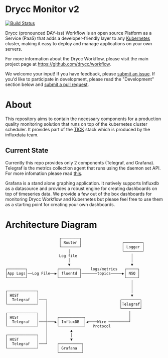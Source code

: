 
# Drycc Monitor v2

[![Build Status](https://travis-ci.org/drycc/monitor.svg?branch=main)](https://travis-ci.org/drycc/monitor)

Drycc (pronounced DAY-iss) Workflow is an open source Platform as a Service (PaaS) that adds a developer-friendly layer to any [Kubernetes](http://kubernetes.io) cluster, making it easy to deploy and manage applications on your own servers.

For more information about the Drycc Workflow, please visit the main project page at https://github.com/drycc/workflow.

We welcome your input! If you have feedback, please [submit an issue][issues]. If you'd like to participate in development, please read the "Development" section below and [submit a pull request][prs].

# About
This repository aims to contain the necessary components for a production quality monitoring solution that runs on top of the kubernetes cluster scheduler. It provides part of the [TICK](https://influxdata.com/time-series-platform/) stack which is produced by the influxdata team.

## Current State
Currently this repo provides only 2 components (Telegraf, and Grafana). Telegraf is the metrics collection agent that runs using the daemon set API. For more infomation please read [this](telegraf/README.md).

Grafana is a stand alone graphing application. It natively supports Influxdb as a datasource and provides a robust engine for creating dashboards on top of timeseries data. We provide a few out of the box dashboards for monitoring Drycc Workflow and Kubernetes but please feel free to use them as a starting point for creating your own dashboards.

# Architecture Diagram

```
                        ┌────────┐                            
                        │ Router │                  ┌────────┐
                        └────────┘                  │ Logger │
                            │                       └────────┘
                        Log file                        │    
                            │                           │    
                            ▼                           ▼    
┌────────┐             ┌─────────┐    logs/metrics   ┌─────┐
│App Logs│──Log File──▶│ fluentd │───────topics─────▶│ NSQ │
└────────┘             └─────────┘                   └─────┘
                                                        │    
                                                        │    
┌─────────────┐                                         │    
│ HOST        │                                         ▼    
│  Telegraf   │───┐                                ┌────────┐
└─────────────┘   │                                │Telegraf│
                  │                                └────────┘
┌─────────────┐   │                                    │    
│ HOST        │   │    ┌───────────┐                   │    
│  Telegraf   │───┼───▶│ InfluxDB  │◀────Wire ─────────┘    
└─────────────┘   │    └───────────┘   Protocol       
                  │          ▲                        
┌─────────────┐   │          │                        
│ HOST        │   │          ▼                        
│  Telegraf   │───┘    ┌──────────┐                   
└─────────────┘        │ Grafana  │                   
                       └──────────┘                                        
```

[k8s-home]: http://kubernetes.io/
[issues]: https://github.com/drycc/monitor/issues
[prs]: https://github.com/drycc/monitor/pulls
[v2.18]: https://github.com/drycc/workflow/releases/tag/v2.18.0


